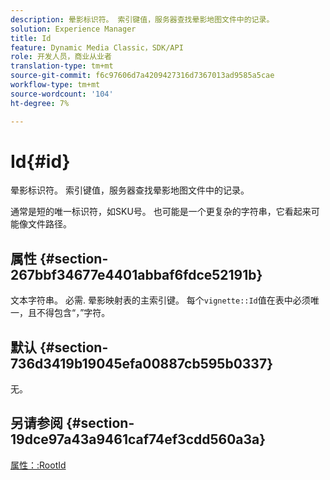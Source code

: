 ```yaml
---
description: 晕影标识符。 索引键值，服务器查找晕影地图文件中的记录。
solution: Experience Manager
title: Id
feature: Dynamic Media Classic，SDK/API
role: 开发人员，商业从业者
translation-type: tm+mt
source-git-commit: f6c97606d7a4209427316d7367013ad9585a5cae
workflow-type: tm+mt
source-wordcount: '104'
ht-degree: 7%

---
```



# Id{#id}

晕影标识符。 索引键值，服务器查找晕影地图文件中的记录。

通常是短的唯一标识符，如SKU号。 也可能是一个更复杂的字符串，它看起来可能像文件路径。

## 属性 {#section-267bbf34677e4401abbaf6fdce52191b}

文本字符串。 必需. 晕影映射表的主索引键。 每个`vignette::Id`值在表中必须唯一，且不得包含“，”字符。

## 默认 {#section-736d3419b19045efa00887cb595b0337}

无。

## 另请参阅 {#section-19dce97a43a9461caf74ef3cdd560a3a}

[属性：:RootId](../../../../../ir-api/material-cat/image-rendering-api-ref/c-ir-material-catalog/c-ir-attributes-reference/r-ir-rootid.md#reference-54b42b7125824be593378c1accb70d5a)
